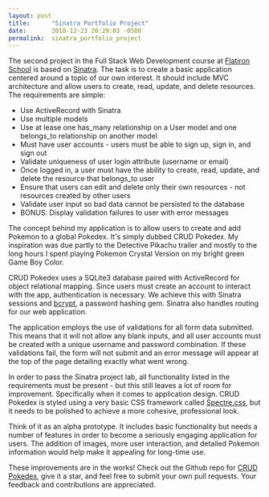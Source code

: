 ```yaml
---
layout: post
title:      "Sinatra Portfolio Project"
date:       2018-12-23 20:29:03 -0500
permalink:  sinatra_portfolio_project
---
```


The second project in the Full Stack Web Development course at [Flatiron School](http://www.flatironschool.com) is based on [Sinatra](http://rubygems.org/gems/sinatra/versions/1.4.7). The task is to create a basic application centered around a topic of our own interest. It should include MVC architecture and allow users to create, read, update, and delete resources. The requirements are simple:

* Use ActiveRecord with Sinatra
* Use multiple models
* Use at lease one has_many relationship on a User model and one belongs_to relationship on another model
* Must have user accounts - users must be able to sign up, sign in, and sign out
* Validate uniqueness of user login attribute (username or email)
* Once logged in, a user must have the ability to create, read, update, and delete the resource that belongs_to user
* Ensure that users can edit and delete only their own resources - not resources created by other users
* Validate user input so bad data cannot be persisted to the database
* BONUS: Display validation failures to user with error messages

The concept behind my application is to allow users to create and add Pokemon to a global Pokedex. It's simply dubbed CRUD Pokedex. My inspiration was due partly to the Detective Pikachu trailer and mostly to the long hours I spent playing Pokemon Crystal Version on my bright green Game Boy Color.

CRUD Pokedex uses a SQLite3 database paired with ActiveRecord for object relational mapping. Since users must create an account to interact with the app, authentication is necessary. We achieve this with Sinatra sessions and [bcrypt](http://rubygems.org/gems/bcrypt), a password hashing gem. Sinatra also handles routing for our web application.

The application employs the use of validations for all form data submitted. This means that it will not allow any blank inputs, and all user accounts must be created with a unique username and password combination. If these validations fail, the form will not submit and an error message will appear at the top of the page detailing exactly what went wrong.

In order to pass the Sinatra project lab, all functionality listed in the requirements must be present - but this still leaves a lot of room for improvement. Specifically when it comes to application design. CRUD Pokedex is styled using a very basic CSS framework called [Spectre.css](http://picturepan2.github.io/spectre/), but it needs to be polished to achieve a more cohesive, professional look.

Think of it as an alpha prototype. It includes basic functionality but needs a number of features in order to become a seriously engaging application for users. The addition of images, more user interaction, and detailed Pokemon information would help make it appealing for long-time use.

These improvements are in the works! Check out the Github repo for [CRUD Pokedex](http://github.com/jax05/crud-pokedex), give it a star, and feel free to submit your own pull requests. Your feedback and contributions are appreciated.
